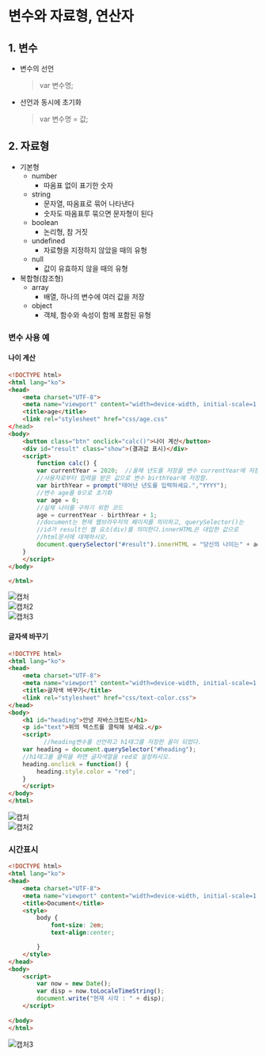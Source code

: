# 변수와 자료형, 연산자
## 1. 변수
- 변수의 선언   
  > var 변수명;   
- 선언과 동시에 초기화
  > var 변수명 = 값;   

## 2. 자료형
- 기본형
  - number
    - 따옴표 없이 표기한 숫자
  - string
    - 문자열, 따옴표로 묶어 나타낸다
    - 숫자도 따옴표루 묶으면 문자형이 된다
  - boolean
    - 논리형, 참 거짓
  - undefined
    - 자료형을 지정하지 않았을 때의 유형
  - null
    - 값이 유효하지 않을 때의 유형
- 복합형(참조형)
  - array
    - 배열, 하나의 변수에 여러 값을 저장
  - object
    - 객체, 함수와 속성이 함께 포함된 유형   

### 변수 사용 예
#### 나이 계산 

```html
<!DOCTYPE html>
<html lang="ko">
<head>
    <meta charset="UTF-8">
    <meta name="viewport" content="width=device-width, initial-scale=1.0">
    <title>age</title>
    <link rel="stylesheet" href="css/age.css"
</head>
<body>
    <button class="btn" onclick="calc()">나이 계산</button>
    <div id="result" class="show">(결과값 표시)</div>
    <script>
        function calc() {
        var currentYear = 2020;  //올해 년도를 저장을 변수 currentYear에 저장함.
        //사용자로부터 입력을 받은 값으로 변수 birthYear에 저장함.
        var birthYear = prompt("태어난 년도를 입력하세요.","YYYY");
        //변수 age를 0으로 초기화
        var age = 0;
        //실제 나이를 구하기 위한 코드
        age = currentYear - birthYear + 1;
        //document는 현재 웹브라우저의 페이지를 의미하고, querySelector()는
        //id가 result인 웹 요소(div)를 의미한다.innerHTML은 대입한 값으로 
        //html문서에 대체하시오.
        document.querySelector("#result").innerHTML = "당신의 나이는" + age + "세입니다.";
    }
    </script>
</body>

</html>
```

![캡처](https://user-images.githubusercontent.com/99188096/162602705-09490128-0b00-4ab1-b605-3b73f5c4ca91.PNG)   
![캡처2](https://user-images.githubusercontent.com/99188096/162602710-eb08d9ac-e474-43fb-9521-2dc28958958d.PNG)   
![캡처3](https://user-images.githubusercontent.com/99188096/162602712-1468083d-3408-4aa4-a2b6-f6c83e5a314d.PNG)   


#### 글자색 바꾸기

```html
<!DOCTYPE html>
<html lang="ko">
<head>
    <meta charset="UTF-8">
    <meta name="viewport" content="width=device-width, initial-scale=1.0">
    <title>글자색 바꾸기</title>
    <link rel="stylesheet" href="css/text-color.css">
</head>
<body>
    <h1 id="heading">안녕 자바스크립트</h1>
    <p id="text">위의 텍스트를 클릭해 보세요.</p>
    <script>
          //heading변수를 선언하고 h1태그를 저장한 꼴이 되었다.
    var heading = document.querySelector("#heading");
    //h1태그를 클릭을 하면 글자색깔을 red로 설정하시오.
    heading.onclick = function() {
        heading.style.color = "red";
    }
    </script>
</body>
</html>
```

![캡처](https://user-images.githubusercontent.com/99188096/162602907-6efafc30-1a43-4555-93d1-71d8ed0d6daa.PNG)   
![캡처2](https://user-images.githubusercontent.com/99188096/162602910-05f1a096-35ef-44d0-9e74-15139136ce1b.PNG)



### 시간표시
```html
<!DOCTYPE html>
<html lang="ko">
<head>
    <meta charset="UTF-8">
    <meta name="viewport" content="width=device-width, initial-scale=1.0">
    <title>Document</title>
    <style>
        body {
            font-size: 2em;
            text-align:center;

        }
    </style>
</head>
<body>
    <script>
        var now = new Date();
        var disp = now.toLocaleTimeString();
        document.write("현재 시각 : " + disp);
    </script>
    
</body>
</html>
```

![캡처3](https://user-images.githubusercontent.com/99188096/162602932-77919d70-6bb5-4e4e-8453-77b265161dff.PNG)

